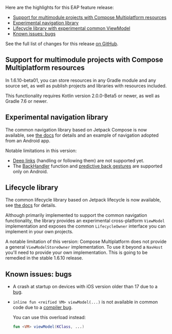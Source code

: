 [//]: # (title: What's new in Compose Multiplatform 1.6.10-beta01)

Here are the highlights for this EAP feature release:

* [Support for multimodule projects with Compose Multiplatform resources](#support-for-multimodule-projects-with-compose-multiplatform-resources)
* [Experimental navigation library](#experimental-navigation-library)
* [Lifecycle library with experimental common ViewModel](#lifecycle-library)
* [Known issues: bugs](#known-issues-bugs)

See the full list of changes for this release [on GitHub](https://github.com/JetBrains/compose-multiplatform/blob/master/CHANGELOG.md#1610-beta01-april-2024).

## Support for multimodule projects with Compose Multiplatform resources

In 1.6.10-beta01, you can store resources in any Gradle module and any source set, as well as publish projects and libraries
with resources included.

This functionality requires Kotlin version 2.0.0-Beta5 or newer, as well as Gradle 7.6 or newer.

## Experimental navigation library

The common navigation library based on Jetpack Compose is now available, see [the docs](compose-navigation-routing.md)
for details and an example of navigation adopted from an Android app.

Notable limitations in this version:
* [Deep links](https://developer.android.com/guide/navigation/design/deep-link) (handling or following them) are not supported yet.
* The [BackHandler](https://developer.android.com/develop/ui/compose/libraries#handling_the_system_back_button) function
  and [predictive back gestures](https://developer.android.com/guide/navigation/custom-back/predictive-back-gesture)
  are supported only on Android.

## Lifecycle library

The common lifecycle library based on Jetpack lifecycle is now available, see [the docs](compose-lifecycle.md)
for details.

Although primarily implemented to support the common navigation functionality, the library provides an experimental
cross-platform `ViewModel` implementation and exposes the common `LifecycleOwner` interface you can implement in your
own projects.

A notable limitation of this version: Compose Multiplatform does not provide a general `ViewModelStoreOwner` implementation.
To use it beyond a `NavHost` you'll need to provide your own implementation. This is going to be remedied in the stable
1.6.10 release.

## Known issues: bugs

* A crash at startup on devices with iOS version older than 17 due to a [bug](https://github.com/JetBrains/compose-multiplatform/issues/4644).
* `inline fun <reified VM> viewModel(...)` is not available in common code due to a [compiler bug](https://github.com/JetBrains/compose-multiplatform/issues/3147).

  You can use this overload instead:

    ```kotlin
    fun <VM> viewModel(KClass, ...)
    ```
